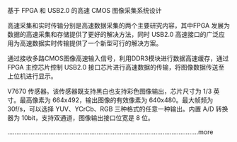 基于 FPGA 和 USB2.0 的高速 CMOS 图像采集系统设计

高速采集和实时传输分别是高速数据采集的两个主要研究内容，其中FPGA 发展为数据的高速采集和存储提供了更好的解决方法，同时 USB2.0 高速接口的广泛应用为高速数据实时传输提供了一个新型可行的解决方案。

通过接收多路CMOS图像高速输入信号，利用DDR3模块进行数据高速缓存，通过 FPGA 主控芯片控制 USB2.0 接口芯片进行高速数据的传输，将图像数据传送至上位机进行显示。

V7670 传感器。该传感器既支持黑白也支持彩色图像输出，芯片尺寸为 1/3 英寸。最高像素为 664x492，输出图像的有效像素为 640x480。最大帧频为 30f/s，可以选择 YUV、YCrCb、RGB 三种格式的任意一种输出。内置 A/D 转换器为 10bit，支持双通道，图像输出接口位宽是 8 位。

...........................................................................................................more